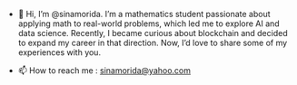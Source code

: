 - 👋 Hi, I’m @sinamorida. I’m a mathematics student passionate about applying math to real-world problems, which led me to explore AI and data science. Recently, I became curious about blockchain and decided to expand my career in that direction. Now, I’d love to share some of my experiences with you.
  
- 📫 How to reach me : sinamorida@yahoo.com

<!---
sinamorida/sinamorida is a ✨ special ✨ repository because its `README.md` (this file) appears on your GitHub profile.
You can click the Preview link to take a look at your changes.
--->
